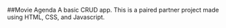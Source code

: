 ##Movie Agenda
A basic CRUD app. This is a paired partner project made using HTML, CSS, and Javascript.
